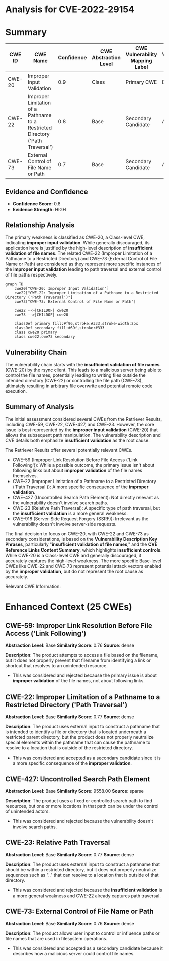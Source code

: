 # Analysis for CVE-2022-29154

# Summary
| CWE ID | CWE Name | Confidence | CWE Abstraction Level | CWE Vulnerability Mapping Label | CWE-Vulnerability Mapping Notes |
|---|---|---|---|---|---|
| CWE-20 | Improper Input Validation | 0.9 | Class | Primary CWE | Discouraged |
| CWE-22 | Improper Limitation of a Pathname to a Restricted Directory ('Path Traversal') | 0.8 | Base | Secondary Candidate | Allowed |
| CWE-73 | External Control of File Name or Path | 0.7 | Base | Secondary Candidate | Allowed |

## Evidence and Confidence

*   **Confidence Score:** 0.8
*   **Evidence Strength:** HIGH

## Relationship Analysis
The primary weakness is classified as CWE-20, a Class-level CWE, indicating **improper input validation**. While generally discouraged, its application here is justified by the high-level description of **insufficient validation of file names**. The related CWE-22 (Improper Limitation of a Pathname to a Restricted Directory) and CWE-73 (External Control of File Name or Path) are considered as they represent more specific instances of the **improper input validation** leading to path traversal and external control of file paths respectively.

```mermaid
graph TD
    cwe20["CWE-20: Improper Input Validation"]
    cwe22["CWE-22: Improper Limitation of a Pathname to a Restricted Directory ('Path Traversal')"]
    cwe73["CWE-73: External Control of File Name or Path"]

    cwe22 -->|CHILDOF| cwe20
    cwe73 -->|CHILDOF| cwe20

    classDef primary fill:#f96,stroke:#333,stroke-width:2px
    classDef secondary fill:#69f,stroke:#333
    class cwe20 primary
    class cwe22,cwe73 secondary
```

## Vulnerability Chain
The vulnerability chain starts with the **insufficient validation of file names** (CWE-20) by the rsync client. This leads to a malicious server being able to control the file names, potentially leading to writing files outside the intended directory (CWE-22) or controlling the file path (CWE-73), ultimately resulting in arbitrary file overwrite and potential remote code execution.

## Summary of Analysis
The initial assessment considered several CWEs from the Retriever Results, including CWE-59, CWE-22, CWE-427, and CWE-23. However, the core issue is best represented by the **improper input validation** (CWE-20) that allows the subsequent path manipulation. The vulnerability description and CVE details both emphasize **insufficient validation** as the root cause.

The Retriever Results offer several potentially relevant CWEs.

*   CWE-59 (Improper Link Resolution Before File Access ('Link Following')): While a possible outcome, the primary issue isn't about following links but about **improper validation** of the file names themselves.
*   CWE-22 (Improper Limitation of a Pathname to a Restricted Directory ('Path Traversal')): A more specific consequence of the **improper validation**.
*   CWE-427 (Uncontrolled Search Path Element): Not directly relevant as the vulnerability doesn't involve search paths.
*   CWE-23 (Relative Path Traversal): A specific type of path traversal, but the **insufficient validation** is a more general weakness.
*   CWE-918 (Server-Side Request Forgery (SSRF)): Irrelevant as the vulnerability doesn't involve server-side requests.

The final decision to focus on CWE-20, with CWE-22 and CWE-73 as secondary considerations, is based on the **Vulnerability Description Key Phrases**, particularly "**insufficient validation of file names**," and the **CVE Reference Links Content Summary**, which highlights **insufficient controls**. While CWE-20 is a Class-level CWE and generally discouraged, it accurately captures the high-level weakness. The more specific Base-level CWEs like CWE-22 and CWE-73 represent potential attack vectors enabled by the **improper validation**, but do not represent the root cause as accurately.

Relevant CWE Information:

# Enhanced Context (25 CWEs)

## CWE-59: Improper Link Resolution Before File Access ('Link Following')
**Abstraction Level**: Base
**Similarity Score**: 0.76
**Source**: dense

**Description**:
The product attempts to access a file based on the filename, but it does not properly prevent that filename from identifying a link or shortcut that resolves to an unintended resource.
*   This was considered and rejected because the primary issue is about **improper validation** of the file names, not about following links.

## CWE-22: Improper Limitation of a Pathname to a Restricted Directory ('Path Traversal')
**Abstraction Level**: Base
**Similarity Score**: 0.77
**Source**: dense

**Description**:
The product uses external input to construct a pathname that is intended to identify a file or directory that is located underneath a restricted parent directory, but the product does not properly neutralize special elements within the pathname that can cause the pathname to resolve to a location that is outside of the restricted directory.
*   This was considered and accepted as a secondary candidate since it is a more specific consequence of the **improper validation**.

## CWE-427: Uncontrolled Search Path Element
**Abstraction Level**: Base
**Similarity Score**: 9558.00
**Source**: sparse

**Description**:
The product uses a fixed or controlled search path to find resources, but one or more locations in that path can be under the control of unintended actors.
*   This was considered and rejected because the vulnerability doesn't involve search paths.

## CWE-23: Relative Path Traversal
**Abstraction Level**: Base
**Similarity Score**: 0.77
**Source**: dense

**Description**:
The product uses external input to construct a pathname that should be within a restricted directory, but it does not properly neutralize sequences such as ".." that can resolve to a location that is outside of that directory.
*   This was considered and rejected because the **insufficient validation** is a more general weakness and CWE-22 already captures path traversal.

## CWE-73: External Control of File Name or Path
**Abstraction Level**: Base
**Similarity Score**: 0.76
**Source**: dense

**Description**:
The product allows user input to control or influence paths or file names that are used in filesystem operations.
*   This was considered and accepted as a secondary candidate because it describes how a malicious server could control file names.